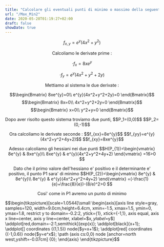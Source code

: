 ```yaml
---
title: "Calcolare gli eventuali punti di minimo o massimo della seguente funzione"
url: "/Max_Min2"
date: 2020-05-28T01:19:27+02:00
draft: false
showDate: true
---
```


$$f_{x,y}=e^y(4x^2+y^2)$$

<p align="center">Calcoliamo le derivate prime :

   $$\cdot f_{x}=8xe^{y}$$

   $$\cdot f_{y}=e^{y}(4x^2+y^2+2y)$$

</p>

<p align="center">Mettiamo al sistema le due derivate :

$$\begin{Bmatrix}
8xe^{y}=0\\
e^{y}(4x^2+y^2+2y)=0
\end{Bmatrix}$$
$$\begin{Bmatrix}
8x=0\\
4x^2+y^2+2y=0
\end{Bmatrix}$$
$$\begin{Bmatrix}
x=0\\
y^2+y=0
\end{Bmatrix}$$
</p>

<p align="center">Dopo aver risolto questo sistema troviamo due punti,
$$P_1=(0,0)$$
$$P_2=(0,-1)$$
</p>

<p align="center">Ora calcoliamo le derivate seconde :
$$f_{xx}=8e^{y}$$
$$f_{yy}=e^{y}(4x^2+y^2+4y+2)$$
$$f_{xy}=8xe^{y}$$
</p>
<p align="center">Adesso calcoliamo gli hessiani nei due punti
$$H(P_{1})=\begin{vmatrix}
8e^{y} & 8xe^{y}\\
8xe^{y} & e^{y}(4x^2+y^2+4y+2)
\end{vmatrix}
=16>0
$$
</p>
<p align="center">Dato che il primo valore dell'hessiano e' positivo e il determinante e' positivo, il punto P1 sara' di minimo
$$H(P_{2})=\begin{vmatrix}
8e^{y} & 8e^{y}\\
8e^{y} & e^{y}(4x^2+y^2+4y+2)
\end{vmatrix}
=(-\frac{1}{e}+\frac{8}{e})-(8/e)^2>0
$$
</p>
<p align="center">Cosi' come in P1 avremo un punto di minimo</p>

$$\begin{tikzpicture}[scale=1.0544]\small
\begin{axis}[axis line style=gray,
	samples=120,
	width=9.0cm,height=6.4cm,
	xmin=-1.5, xmax=1.5,
	ymin=0, ymax=1.8,
	restrict y to domain=-0.2:2,
	ytick={1},
	xtick={-1,1},
	axis equal,
	axis x line=center,
	axis y line=center,
	xlabel=$x$,ylabel=$y$]
\addplot[red,domain=-2:1,semithick]{exp(x)};
\addplot[black]{x+1};
\addplot[] coordinates {(1,1.5)} node{$y=x+1$};
\addplot[red] coordinates {(-1,0.6)} node{$y=e^x$};
\path (axis cs:0,0) node [anchor=north west,yshift=-0.07cm] {0};
\end{axis}
\end{tikzpicture}$$
